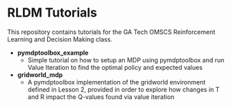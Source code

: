# RLDM Tutorials
This repository contains tutorials for the GA Tech OMSCS Reinforcement Learning and Decision Making class.

- **pymdptoolbox_example** 
  - Simple tutorial on how to setup an MDP using pymdptoolbox and run Value Iteration to find the optimal policy and expected values
- **gridworld_mdp**
  - A pymdptoolbox implementation of the gridworld environment defined in Lesson 2, provided in order to explore how changes in T and R impact the Q-values found via value iteration